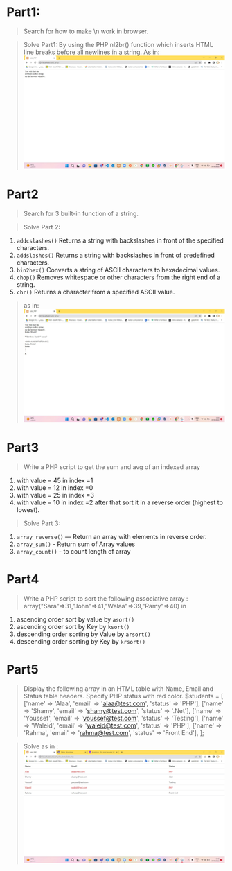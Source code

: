 # Part1:
>  Search for how to make \n work in browser.

> Solve Part1:
  By using the PHP nl2br() function which inserts HTML line breaks before all newlines in a string. As in:
  ![image](Img/solvePart1.jpg)

# Part2
>  Search for 3 built-in function of a string.

> Solve Part 2: 
 1. `addcslashes()` Returns a string with backslashes in front of the specified characters.
 2. `addslashes()`	Returns a string with backslashes in front of predefined characters.
 3. `bin2hex()`	Converts a string of ASCII characters to hexadecimal values.
 4. `chop()`	Removes whitespace or other characters from the right end of a string.
 5. `chr()`	Returns a character from a specified ASCII value.

> as in: 
 ![image](Img/SolvePart2.jpg)

# Part3
> Write a PHP script to get the sum and avg of an indexed array
 1. with value = 45 in index =1
 2. with value = 12 in index =0
 3. with value = 25 in index =3
 4. with value = 10 in index =2
 after that sort it in a reverse order (highest to lowest).

 > Solve Part 3: 
 1. `array_reverse()` — Return an array with elements in reverse order.
 2. `array_sum()` - Return sum of Array values 
 3. `array_count()` - to count length of array
 
# Part4
>  Write a PHP script to sort the following associative array :
 array("Sara"=>31,"John"=>41,"Walaa"=>39,"Ramy"=>40) in
 1. ascending order sort by value by `asort()`
 2. ascending order sort by Key by `ksort()`
 3. descending order sorting by Value by `arsort()`
 4. descending order sorting by Key  by `krsort()`

# Part5
> Display the following array in an HTML table with Name, Email and Status table headers.
 Specify PHP status with red color.
    $students = [
        ['name' => 'Alaa', 'email' => 'alaa@test.com', 'status' => 'PHP'],
        ['name' => 'Shamy', 'email' => 'shamy@test.com', 'status' => '.Net'],
        ['name' => 'Youssef', 'email' => 'youssef@test.com', 'status' => 'Testing'],
        ['name' => 'Waleid', 'email' => 'waleid@test.com', 'status' => 'PHP'],
        ['name' => 'Rahma', 'email' => 'rahma@test.com', 'status' => 'Front End'],
    ];

> Solve as in : 
 ![image](Img/SolveTablePart5.jpg)